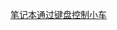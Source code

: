 [笔记本通过键盘控制小车](https://github.com/present-cjn/BZ-work/blob/main/%E7%AC%94%E8%AE%B0%E6%9C%AC%E9%80%9A%E8%BF%87%E9%94%AE%E7%9B%98%E6%8E%A7%E5%88%B6%E5%B0%8F%E8%BD%A6.md)
